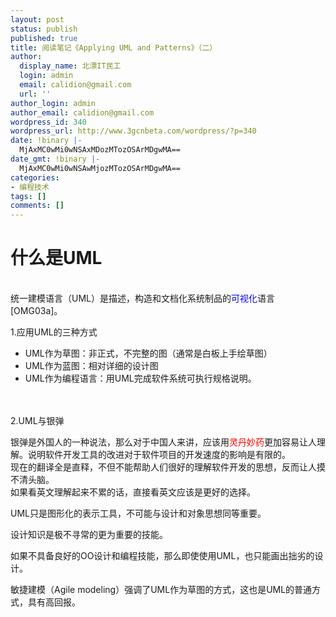 ```yaml
---
layout: post
status: publish
published: true
title: 阅读笔记《Applying UML and Patterns》（二）
author:
  display_name: 北漂IT民工
  login: admin
  email: calidion@gmail.com
  url: ''
author_login: admin
author_email: calidion@gmail.com
wordpress_id: 340
wordpress_url: http://www.3gcnbeta.com/wordpress/?p=340
date: !binary |-
  MjAxMC0wMi0wNSAxMDozMTozOSArMDgwMA==
date_gmt: !binary |-
  MjAxMC0wMi0wNSAwMjozMTozOSArMDgwMA==
categories:
- 编程技术
tags: []
comments: []
---
```

<h1>什么是UML</h1><br />
统一建模语言（UML）是描述，构造和文档化系统制品的<span style="color: #0000ff;">可视化</span>语言[OMG03a]。</p>
<p>1.应用UML的三种方式</p>
<ul>
<li>UML作为草图：非正式，不完整的图（通常是白板上手绘草图）</li>
<li>UML作为蓝图：相对详细的设计图</li>
<li>UML作为编程语言：用UML完成软件系统可执行规格说明。</li><br />
</ul><br />
2.UML与银弹</p>
<p>银弹是外国人的一种说法，那么对于中国人来讲，应该用<span style="color: #ff0000;">灵丹妙药</span>更加容易让人理解。说明软件开发工具的改进对于软件项目的开发速度的影响是有限的。<br />
现在的翻译全是直释，不但不能帮助人们很好的理解软件开发的思想，反而让人摸不清头脑。<br />
如果看英文理解起来不累的话，直接看英文应该是更好的选择。</p>
<p>UML只是图形化的表示工具，不可能与设计和对象思想同等重要。</p>
<p>设计知识是极不寻常的更为重要的技能。</p>
<p>如果不具备良好的OO设计和编程技能，那么即使使用UML，也只能画出拙劣的设计。</p>
<p>敏捷建模（Agile modeling）强调了UML作为草图的方式，这也是UML的普通方式，具有高回报。</p>
